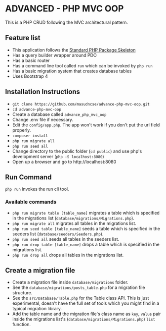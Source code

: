 # ADVANCED - PHP MVC OOP

This is a PHP CRUD following the MVC architectural pattern.

## Feature list

* This application follows the [Standard PHP Package Skeleton](https://github.com/php-pds/skeleton)
* Has a query builder wrapper around PDO
* Has a basic router
* Has a command line tool called ```run``` which can be invoked by ```php run```
* Has a basic migration system that creates database tables
* Uses Bootstrap 4

## Installation Instructions

* ```git clone https://github.com/masudncse/advance-php-mvc-oop.git```
* ```cd advance-php-mvc-oop```
* Create a database called ```advance_php_mvc_oop```
* Change .env file if necessary.
* Edit the ```config/app.php```. The app won't work if you don't put the url field properly.
* ```composer install```
* ```php run migrate all```
* ```php run seed all```
* Change directory to the public folder (```cd public```) and use php's development server (```php -S localhost:8080```)
* Open up a browser and go to http://localhost:8080

## Run Command
```php run``` invokes the run cli tool.

### Available commands
* ```php run migrate table [table_name]``` migrates a table which is specified in the migrations list (```database/migrations/Migrations.php```).
* ```php run migrate all``` migrates all tables in the migrations list.
* ```php run seed table [table_name]``` seeds a table which is specified in the seeders list (```database/seeders/Seeders.php```).
* ```php run seed all``` seeds all tables in the seeders list.
* ```php run drop table [table_name]``` drops a table which is specified in the migrations list.
* ```php run drop all``` drops all tables in the migrations list.

## Create a migration file
* Create a migration file inside ```database/migrations``` folder.
* See the ```database/migrations/posts_table.php``` for a migration file structure.
* See the ```src/Database/Table.php``` for the Table class API. This is just experimental, doesn't have the full set of tools which you might find in a typical migration library.
* Add the table name and the migration file's class name as ```key```, ```value``` pair inside the migrations list's (```database/migrations/Migrations.php```) ```list``` function.
